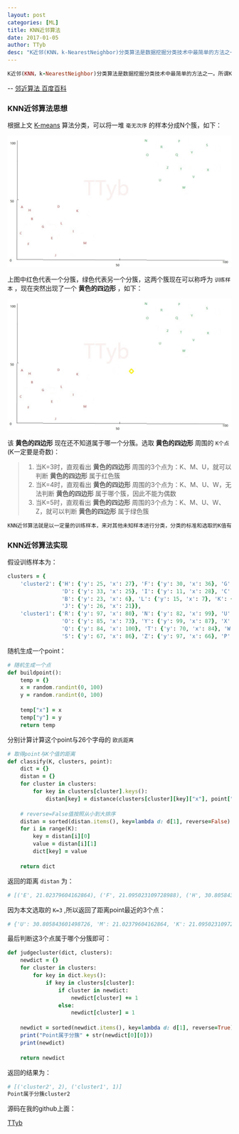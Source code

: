 ```yaml
---
layout: post
categories: [ML]
title: KNN近邻算法
date: 2017-01-05
author: TTyb
desc: "K近邻(KNN，k-NearestNeighbor)分类算法是数据挖掘分类技术中最简单的方法之一"
---
```


~~~ruby
K近邻(KNN，k-NearestNeighbor)分类算法是数据挖掘分类技术中最简单的方法之一。所谓K最近邻，就是k个最近的邻居的意思，说的是每个样本都可以用它最接近的k个邻居来代表。kNN算法的核心思想是如果一个样本在特征空间中的k个最相邻的样本中的大多数属于某一个类别，则该样本也属于这个类别，并具有这个类别上样本的特性。该方法在确定分类决策上只依据最邻近的一个或者几个样本的类别来决定待分样本所属的类别。 kNN方法在类别决策时，只与极少量的相邻样本有关。由于kNN方法主要靠周围有限的邻近的样本，而不是靠判别类域的方法来确定所属类别的，因此对于类域的交叉或重叠较多的待分样本集来说，kNN方法较其他方法更为适合。
~~~
-- [邻近算法 百度百科](http://baike.baidu.com/item/%E9%82%BB%E8%BF%91%E7%AE%97%E6%B3%95/1151153?fromtitle=KNN)


### KNN近邻算法思想

根据上文 [K-means](https://ttyb.github.io/%E6%9C%BA%E5%99%A8%E5%AD%A6%E4%B9%A0/K-means%E8%81%9A%E7%B1%BB%E7%AE%97%E6%B3%95.html) 算法分类，可以将一堆 `毫无次序` 的样本分成N个簇，如下：

<p style="text-align:center"><img src="/static/postimage/machinelearning/knn/996148-20170105145136300-1765225792.jpg"/></p>

上图中红色代表一个分簇，绿色代表另一个分簇，这两个簇现在可以称呼为 `训练样本` ，现在突然出现了一个 **黄色的四边形** ，如下：

<p style="text-align:center"><img src="/static/postimage/machinelearning/knn/996148-20170105150332472-737404780.jpg"/></p>

该 **黄色的四边形** 现在还不知道属于哪一个分簇。选取 **黄色的四边形** 周围的 `K个点` (K一定要是奇数)：

>1. 当K=3时，直观看出 **黄色的四边形** 周围的3个点为：K、M、U，就可以判断 **黄色的四边形** 属于红色簇
>2. 当K=4时，直观看出 **黄色的四边形** 周围的3个点为：K、M、U、W，无法判断 **黄色的四边形** 属于哪个簇，因此不能为偶数
>3. 当K=5时，直观看出 **黄色的四边形** 周围的3个点为：K、M、U、W、Z，就可以判断 **黄色的四边形** 属于绿色簇

~~~ruby
KNN近邻算法就是以一定量的训练样本，来对其他未知样本进行分类，分类的标准和选取的K值有很大关系
~~~

### KNN近邻算法实现

假设训练样本为：

~~~ruby
clusters = {
    'cluster2': {'H': {'y': 25, 'x': 27}, 'F': {'y': 30, 'x': 36}, 'G': {'y': 14, 'x': 31}, 'A': {'y': 34, 'x': 24},
                 'D': {'y': 33, 'x': 25}, 'I': {'y': 11, 'x': 28}, 'C': {'y': 23, 'x': 26}, 'E': {'y': 23, 'x': 38},
                 'B': {'y': 23, 'x': 6}, 'L': {'y': 15, 'x': 7}, 'K': {'y': 25, 'x': 17}, 'M': {'y': 39, 'x': 24},
                 'J': {'y': 26, 'x': 21}},
    'cluster1': {'R': {'y': 97, 'x': 80}, 'N': {'y': 82, 'x': 99}, 'U': {'y': 81, 'x': 95}, 'V': {'y': 88, 'x': 79},
                 'O': {'y': 85, 'x': 73}, 'Y': {'y': 99, 'x': 87}, 'X': {'y': 72, 'x': 88},
                 'Q': {'y': 84, 'x': 100}, 'T': {'y': 70, 'x': 84}, 'W': {'y': 100, 'x': 89},
                 'S': {'y': 67, 'x': 86}, 'Z': {'y': 97, 'x': 66}, 'P': {'y': 88, 'x': 62}}}
~~~

随机生成一个point：

~~~ruby
# 随机生成一个点
def buildpoint():
    temp = {}
    x = random.randint(0, 100)
    y = random.randint(0, 100)

    temp["x"] = x
    temp["y"] = y
    return temp
~~~

分别计算计算这个point与26个字母的 `欧氏距离`

~~~ruby
# 取得point与K个值的距离
def classify(K, clusters, point):
    dict = {}
    distan = {}
    for cluster in clusters:
        for key in clusters[cluster].keys():
            distan[key] = distance(clusters[cluster][key]["x"], point["x"], clusters[cluster][key]["y"], point["y"])

    # reverse=False值按照从小到大排序
    distan = sorted(distan.items(), key=lambda d: d[1], reverse=False)
    for i in range(K):
        key = distan[i][0]
        value = distan[i][1]
        dict[key] = value

    return dict
~~~

返回的距离 `distan` 为：

~~~ruby
# [('E', 21.02379604162864), ('F', 21.095023109728988), ('H', 30.805843601498726), ('G', 31.622776601683793), ('D', 32.01562118716424), ('C', 32.28002478313795), ('A', 33.06055050963308), ('M', 33.734255586866), ('I', 35.805027579936315), ('J', 36.49657518178932), ('K', 40.607881008493905), ('S', 45.45327270945405), ('T', 46.61544808322666), ('X', 50.60632371551998), ('B', 51.78802950489621), ('L', 52.81098370604357), ('O', 55.362442142665635), ('P', 56.22277118748239), ('V', 60.166435825965294), ('U', 62.00806399170998), ('N', 65.29931086925804), ('Z', 65.62011886609167), ('Q', 67.47592163134935), ('R', 68.9492567037528), ('Y', 73.40980860893181), ('W', 75.15317691222374)]
~~~

因为本文选取的 `K=3` ,所以返回了距离point最近的3个点：

~~~ruby
# {'U': 30.805843601498726, 'M': 21.02379604162864, 'K': 21.095023109728988}
~~~

最后判断这3个点属于哪个分簇即可：

~~~ruby
def judgecluster(dict, clusters):
    newdict = {}
    for cluster in clusters:
        for key in dict.keys():
            if key in clusters[cluster]:
                if cluster in newdict:
                    newdict[cluster] += 1
                else:
                    newdict[cluster] = 1

    newdict = sorted(newdict.items(), key=lambda d: d[1], reverse=True)
    print("Point属于分簇" + str(newdict[0][0]))
    print(newdict)
    
    return newdict
~~~

返回的结果为：

~~~ruby
# [('cluster2', 2), ('cluster1', 1)]
Point属于分簇cluster2
~~~

源码在我的github上面：

[TTyb](https://github.com/TTyb/KNN)

